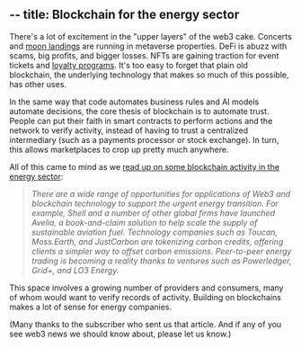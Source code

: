 --
title: Blockchain for the energy sector
--
There's a lot of excitement in the "upper layers" of the web3 cake. Concerts and [moon landings](https://www.blockandmortar.xyz/newsletter/workplace-moon-landing-nft-tvs-and-no-refunds-maybe#this-sure-beats-your-typical-water-cooler-chat) are running in metaverse properties. DeFi is abuzz with scams, big profits, and bigger losses. NFTs are gaining traction for event tickets and [loyalty programs](https://www.blockandmortar.xyz/newsletter/of-loyalty-and-leadership-titles#a-web3-coffee-odyssey). It's too easy to forget that plain old blockchain, the underlying technology that makes so much of this possible, has other uses.

In the same way that code automates business rules and AI models automate decisions, the core thesis of blockchain is to automate trust. People can put their faith in smart contracts to perform actions and the network to verify activity, instead of having to trust a centralized intermediary (such as a payments processor or stock exchange). In turn, this allows marketplaces to crop up pretty much anywhere.

All of this came to mind as we [read up on some blockchain activity in the energy sector](https://www.technologyreview.com/2022/11/02/1062403/accelerating-the-energy-transition-with-web3-technologies/):

> *There are a wide range of opportunities for applications of Web3 and blockchain technology to support the urgent energy transition. For example, Shell and a number of other global firms have launched Avelia, a book-and-claim solution to help scale the supply of sustainable aviation fuel. Technology companies such as Toucan, Moss.Earth, and JustCarbon are tokenizing carbon credits, offering clients a simpler way to offset carbon emissions. Peer-to-peer energy trading is becoming a reality thanks to ventures such as Powerledger, Grid+, and LO3 Energy.*

This space involves a growing number of providers and consumers, many of whom would want to verify records of activity. Building on blockchains makes a lot of sense for energy companies.

(Many thanks to the subscriber who sent us that article. And if any of you see web3 news we should know about, please let us know.)
